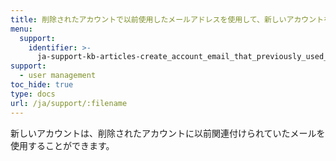 ```yaml
---
title: 削除されたアカウントで以前使用したメールアドレスを使用して、新しいアカウントを作成することは可能ですか？
menu:
  support:
    identifier: >-
      ja-support-kb-articles-create_account_email_that_previously_used_deleted_account
support:
  - user management
toc_hide: true
type: docs
url: /ja/support/:filename
---
```

新しいアカウントは、削除されたアカウントに以前関連付けられていたメールを使用することができます。